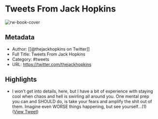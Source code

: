 # Tweets From Jack Hopkins

![rw-book-cover](https://pbs.twimg.com/profile_images/1791970000451878912/5AGrPMia.jpg)

## Metadata
- Author: [[@thejackhopkins on Twitter]]
- Full Title: Tweets From Jack Hopkins
- Category: #tweets
- URL: https://twitter.com/thejackhopkins

## Highlights
- I won’t get into details, here, but I have a bit of experience with staying cool when chaos and hell is swirling all around you. One mental prep you can and SHOULD do, is take your fears and amplify the shit out of them. Imagine even WORSE things happening, but see yourself…(1) ([View Tweet](https://twitter.com/thejackhopkins/status/1612604662217146369))
